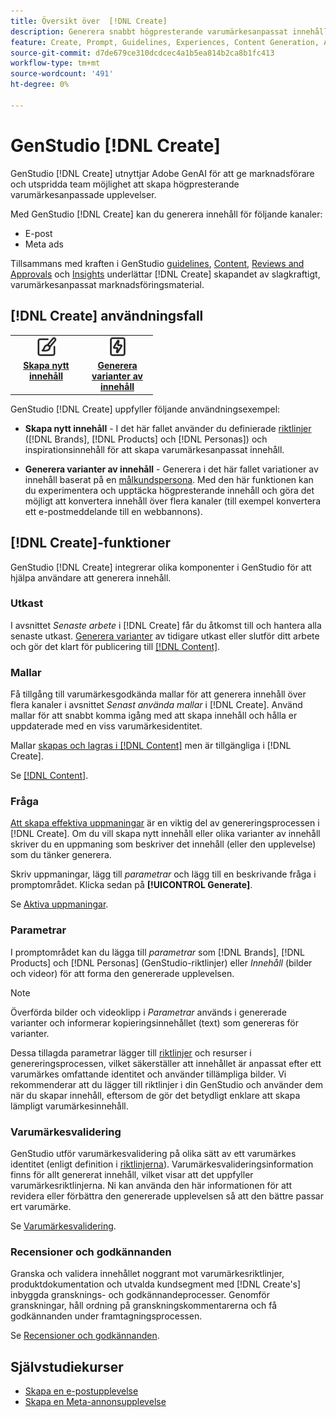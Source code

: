 ```yaml
---
title: Översikt över  [!DNL Create]
description: Generera snabbt högpresterande varumärkesanpassat innehåll med generativ AI i GenStudio [!DNL Create].
feature: Create, Prompt, Guidelines, Experiences, Content Generation, Approval
source-git-commit: d7de679ce310dcdcec4a1b5ea814b2ca8b1fc413
workflow-type: tm+mt
source-wordcount: '491'
ht-degree: 0%

---
```



# GenStudio [!DNL Create]

GenStudio [!DNL Create] utnyttjar Adobe GenAI för att ge marknadsförare och utspridda team möjlighet att skapa högpresterande varumärkesanpassade upplevelser.

Med GenStudio [!DNL Create] kan du generera innehåll för följande kanaler:

* E-post
* Meta ads
<!-- * Social media images and ads
* Display ads -->

Tillsammans med kraften i GenStudio [guidelines](/help/user-guide/guidelines/overview.md), [Content](/help/user-guide/content/overview.md), [Reviews and Approvals](/help/user-guide/approvals/overview.md) och [Insights](/help/user-guide/insights/overview.md) underlättar [!DNL Create] skapandet av slagkraftigt, varumärkesanpassat marknadsföringsmaterial.

## [!DNL Create] användningsfall

<table style="table-layout:fixed">
<tr style="border: 0;">
   <td align="center" valign="top" width="100">
      <a href="/help/tutorials/tutorials.md">
      <img alt="Skapa nytt innehåll" src="../../assets/icons/icon-create.svg" width="35">
      </a>
      <div>
         <a href="/help/tutorials/tutorials.md">
         <strong> Skapa nytt innehåll </strong>
         </a>
      </div>
   </td>
   <!-- <td align="center" valign="top" width="100">
      <a href="/help/user-guide/content/overview.md">
      <img alt="Re-use existing content" src="../../assets/icons/icon-addContent.svg" width="35">
      </a>
      <div>
         <a href="/help/user-guide/content/overview.md">
         <strong>Re-use existing content</strong>
         </a>
      </div>
   </td> -->
   <td align="center" valign="top" width="100">
      <a href="/help/user-guide/create/generate-variants.md">
      <img alt="Generera varianter av innehåll" src="../../assets/icons/icon-template.svg" width="35">
      </a>
      <div>
         <a href="../create/generate-variants.md">
         <strong> Generera varianter av innehåll </strong>
         </a>
      </div>
   </td>
</tr>
</table>

GenStudio [!DNL Create] uppfyller följande användningsexempel:

* **Skapa nytt innehåll** - I det här fallet använder du definierade [riktlinjer](/help/user-guide/guidelines/overview.md) ([!DNL Brands], [!DNL Products] och [!DNL Personas]) och inspirationsinnehåll för att skapa varumärkesanpassat innehåll.
<!-- * **Re-use existing content** - In this use case, upload an existing email, ad, or image to GenStudio and use the power of Adobe generative AI technology to revise and improve existing content. -->
* **Generera varianter av innehåll** - Generera i det här fallet variationer av innehåll baserat på en [målkundspersona](/help/user-guide/guidelines/personas.md). Med den här funktionen kan du experimentera och upptäcka högpresterande innehåll och göra det möjligt att konvertera innehåll över flera kanaler (till exempel konvertera ett e-postmeddelande till en webbannons).

## [!DNL Create]-funktioner

GenStudio [!DNL Create] integrerar olika komponenter i GenStudio för att hjälpa användare att generera innehåll.

### Utkast

I avsnittet _Senaste arbete_ i [!DNL Create] får du åtkomst till och hantera alla senaste utkast. [Generera varianter](/help/user-guide/create/generate-variants.md) av tidigare utkast eller slutför ditt arbete och gör det klart för publicering till [[!DNL Content]](/help/user-guide/content/overview.md).

### Mallar

Få tillgång till varumärkesgodkända mallar för att generera innehåll över flera kanaler i avsnittet _Senast använda mallar_ i [!DNL Create]. Använd mallar för att snabbt komma igång med att skapa innehåll och hålla er uppdaterade med en viss varumärkesidentitet.

Mallar [skapas och lagras i  [!DNL Content]](/help/user-guide/content/overview.md) men är tillgängliga i [!DNL Create].

Se [[!DNL Content]](/help/user-guide/content/overview.md).

### Fråga

[Att skapa effektiva uppmaningar](/help/user-guide/effective-prompts.md) är en viktig del av genereringsprocessen i [!DNL Create]. Om du vill skapa nytt innehåll eller olika varianter av innehåll skriver du en uppmaning som beskriver det innehåll (eller den upplevelse) som du tänker generera.

Skriv uppmaningar, lägg till _parametrar_ och lägg till en beskrivande fråga i promptområdet. Klicka sedan på **[!UICONTROL Generate]**.

Se [Aktiva uppmaningar](/help/user-guide/effective-prompts.md).

### Parametrar

I promptområdet kan du lägga till _parametrar_ som [!DNL Brands], [!DNL Products] och [!DNL Personas] (GenStudio-riktlinjer) eller _Innehåll_ (bilder och videor) för att forma den genererade upplevelsen.

>[!NOTE]
>
>Överförda bilder och videoklipp i _Parametrar_ används i genererade varianter och informerar kopieringsinnehållet (text) som genereras för varianter.

Dessa tillagda parametrar lägger till [riktlinjer](/help/user-guide/guidelines/overview.md) och resurser i genereringsprocessen, vilket säkerställer att innehållet är anpassat efter ett varumärkes omfattande identitet och använder tillämpliga bilder. Vi rekommenderar att du lägger till riktlinjer i din GenStudio och använder dem när du skapar innehåll, eftersom de gör det betydligt enklare att skapa lämpligt varumärkesinnehåll.

### Varumärkesvalidering

GenStudio utför varumärkesvalidering på olika sätt av ett varumärkes identitet (enligt definition i [riktlinjerna](/help/user-guide/guidelines/overview.md)). Varumärkesvalideringsinformation finns för allt genererat innehåll, vilket visar att det uppfyller varumärkesriktlinjerna. Ni kan använda den här informationen för att revidera eller förbättra den genererade upplevelsen så att den bättre passar ert varumärke.

Se [Varumärkesvalidering](/help/user-guide/guidelines/brand-validation.md).


### Recensioner och godkännanden

Granska och validera innehållet noggrant mot varumärkesriktlinjer, produktdokumentation och utvalda kundsegment med [!DNL Create's] inbyggda gransknings- och godkännandeprocesser. Genomför granskningar, håll ordning på granskningskommentarerna och få godkännanden under framtagningsprocessen.

Se [Recensioner och godkännanden](/help/user-guide/approvals/overview.md).

## Självstudiekurser

* [Skapa en e-postupplevelse](/help/tutorials/create-email-experience.md)
* [Skapa en Meta-annonsupplevelse](/help/tutorials/create-meta-ad.md)

<!-- ### Anatomy of an email experience

## Prerequisites for using Create -->
